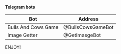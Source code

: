 **Telegram bots**

|   Bot  | Address |   
|--------|---------|
|Bulls And Cows Game|@BullsCowsGameBot|
|Image Getter   |  @GetImasgeBot|

ENJOY!
